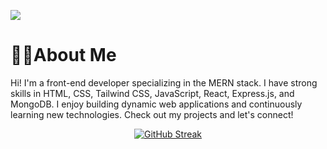 ![](https://i.ibb.co/kyM7FML/Black-and-White-Gradient-Personal-Linked-In-Banner.png)

# 🧑‍💻About Me
Hi! I'm a front-end developer specializing in the MERN stack. I have strong skills in HTML, CSS, Tailwind CSS, JavaScript, React, Express.js, and MongoDB. I enjoy building dynamic web applications and continuously learning new technologies. Check out my projects and let's connect!

<div align="center">
  <a href="https://github.com/shakurShirajul" style="display: block; margin: auto;">
    <img src="https://streak-stats.demolab.com?user=shakurShirajul&theme=transparent&hide_border=true" alt="GitHub Streak" />
  </a>
</div>
